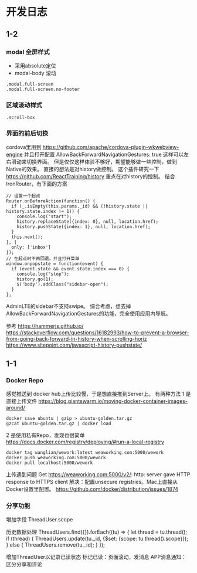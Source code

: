 # 开发日志

## 1-2

### modal 全屏样式

- 采用absolute定位
- modal-body 滚动
```
.modal.full-screen
.modal.full-screen.no-footer
```

### 区域滚动样式

```
.scroll-box
```

### 界面的前后切换

cordova里用到 https://github.com/apache/cordova-plugin-wkwebview-engine
并且打开配置 AllowBackForwardNavigationGestures: true
这样可以左右滑动来切换界面。
但是仅仅这样体验不够好，期望能够做一些控制，做到Native的效果。
直接的想法是对history做控制。
这个插件研究一下 https://github.com/ReactTraining/history
重点在对history的控制。
结合IronRouter，有下面的方案
```
// 设置一个起点
Router.onBeforeAction(function() {
  if (_.isEmpty(this.params._id) && (!history.state || history.state.index != 1)) {
    console.log("start");
    history.replaceState({index: 0}, null, location.href);
    history.pushState({index: 1}, null, location.href);
  }
  this.next();
}, {
  only: ['inbox']
});
// 在起点时不再回退，并且打开菜单
window.onpopstate = function(event) {
  if (event.state && event.state.index === 0) {
    console.log("stop");
    history.go(1);
    $('body').addClass("sidebar-open");
  }
};
```
AdminLTE的sidebar不支持swipe。
综合考虑，想去掉AllowBackForwardNavigationGestures的功能，完全使用应用内导航。

参考
https://hammerjs.github.io/
https://stackoverflow.com/questions/16182993/how-to-prevent-a-browser-from-going-back-forward-in-history-when-scrolling-horiz
https://www.sitepoint.com/javascript-history-pushstate/

## 1-1

### Docker Repo

感觉推送到 docker hub上传比较慢，于是想直接推到Server上。
有两种方法
1 是直接上传文件
https://blog.giantswarm.io/moving-docker-container-images-around/
```
docker save ubuntu | gzip > ubuntu-golden.tar.gz
gzcat ubuntu-golden.tar.gz | docker load
```
2 是使用私有Repo，发现也很简单
https://docs.docker.com/registry/deploying/#run-a-local-registry
```
docker tag wanglian/wework:latest weaworking.com:5000/wework
docker push weaworking.com:5000/wework
docker pull localhost:5000/wework
```
上传遇到问题
Get https://weaworking.com:5000/v2/: http: server gave HTTP response to HTTPS client
解决：配置unsecure registries。Mac上直接从Docker设置里配置。
https://github.com/docker/distribution/issues/1874

### 分享功能

增加字段 ThreadUser.scope

历史数据处理
ThreadUsers.find({}).forEach((tu) => {
  let thread = tu.thread();
  if (thread) {
    ThreadUsers.update(tu._id, {$set: {scope: tu.thread().scope}});
  } else {
    ThreadUsers.remove(tu._id);
  }
});

增加ThreadUser以记录已读状态
标记已读：页面滚动，发消息
APP消息通知：区分分享和评论
